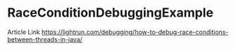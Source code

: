 # RaceConditionDebuggingExample

Article Link https://lightrun.com/debugging/how-to-debug-race-conditions-between-threads-in-java/
